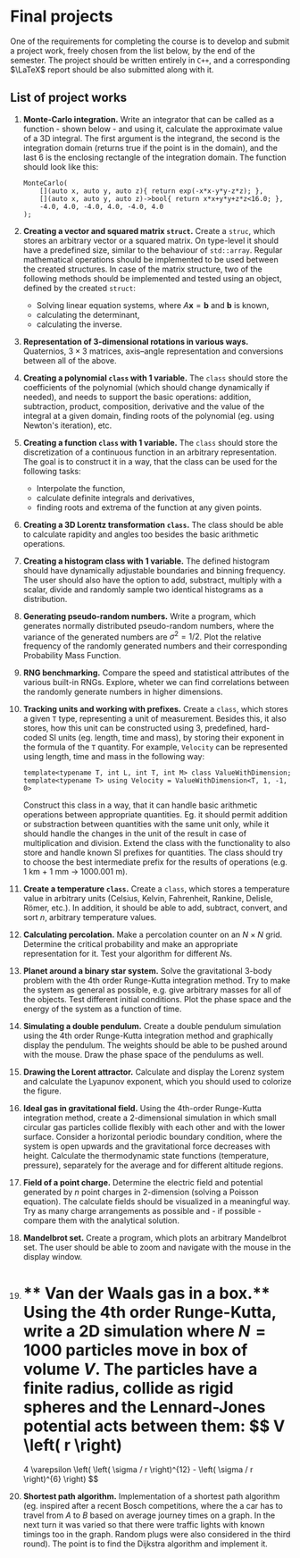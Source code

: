 # Final projects

One of the requirements for completing the course is to develop and submit a project work, freely chosen from the list below, by the end of the semester. The project should be written entirely in `C++`, and a corresponding $\LaTeX$ report should be also submitted along with it.

## List of project works

1. **Monte-Carlo integration.** Write an integrator that can be called as a function - shown below - and using it, calculate the approximate value of a 3D integral. The first argument is the integrand, the second is the integration domain (returns true if the point is in the domain), and the last 6 is the enclosing rectangle of the integration domain. The function should look like this:
    ```
    MonteCarlo(
        [](auto x, auto y, auto z){ return exp(-x*x-y*y-z*z); },
        [](auto x, auto y, auto z)->bool{ return x*x+y*y+z*z<16.0; },
        -4.0, 4.0, -4.0, 4.0, -4.0, 4.0
    );
    ```

2. **Creating a vector and squared matrix `struct`.** Create a `struc`, which stores an arbitrary vector or a squared matrix. On type-level it should have a predefined size, similar to the behaviour of `std::array`. Regular mathematical operations should be implemented to be used between the created structures. In case of the matrix structure, two of the following methods should be implemented and tested using an object, defined by the created `struct`:
    - Solving linear equation systems, where $A \boldsymbol{x} = \boldsymbol{b}$ and $\boldsymbol{b}$ is known,
    - calculating the determinant,
    - calculating the inverse.

3. **Representation of $3$-dimensional rotations in various ways.** Quaternios, $3 \times 3$ matrices, axis–angle representation and conversions between all of the above.

4. **Creating a polynomial `class` with $1$ variable.** The `class` should store the coefficients of the polynomial (which should change dynamically if needed), and needs to support the basic operations: addition, subtraction, product, composition, derivative and the value of the integral at a given domain, finding roots of the polynomial (eg. using Newton's iteration), etc.

5. **Creating a function `class` with $1$ variable.** The `class` should store the discretization of a continuous function in an arbitrary representation. The goal is to construct it in a way, that the class can be used for the following tasks:
    - Interpolate the function,
    - calculate definite integrals and derivatives,
    - finding roots and extrema of the function at any given points.

6. **Creating a 3D Lorentz transformation `class`.** The class should be able to calculate rapidity and angles too besides the basic arithmetic operations.

7. **Creating a histogram class with $1$ variable.** The defined histogram should have dynamically adjustable boundaries and binning frequency. The user should also have the option to add, substract, multiply with a scalar, divide and randomly sample two identical histograms as a distribution.

8. **Generating pseudo-random numbers.** Write a program, which generates normally distributed pseudo-random numbers, where the variance of the generated numbers are $\sigma^{2} = 1/2$. Plot the relative frequency of the randomly generated numbers and their corresponding Probability Mass Function.

9. **RNG benchmarking.** Compare the speed and statistical attributes of the various built-in RNGs. Explore, wheter we can find correlations between the randomly generate numbers in higher dimensions.

10. **Tracking units and working with prefixes.** Create a `class`, which stores a given `T` type, representing a unit of measurement. Besides this, it also stores, how this unit can be constructed using $3$, predefined, hard-coded SI units (eg. length, time and mass), by storing their exponent in the formula of the `T` quantity. For example, `Velocity` can be represented using length, time and mass in the following way: 
    ```
    template<typename T, int L, int T, int M> class ValueWithDimension;
    template<typename T> using Velocity = ValueWithDimension<T, 1, -1, 0>
    ```
    Construct this class in a way, that it can handle basic arithmetic operations between appropriate quantities. Eg. it should permit addition or substraction between quantities with the same unit only, while it should handle the changes in the unit of the result in case of multiplication and division. Extend the class with the functionality to also store and handle known SI prefixes for quantities. The class should try to choose the best intermediate prefix for the results of operations (e.g. $1$ km + $1$ mm $\to$ $1000.001$ m).

11. **Create a temperature `class`.** Create a `class`, which stores a temperature value in arbitrary units (Celsius, Kelvin, Fahrenheit, Rankine, Delisle, Römer, etc.). In addition, it should be able to add, subtract, convert, and sort $n$, arbitrary temperature values.

12. **Calculating percolation.** Make a percolation counter on an $N \times N$ grid. Determine the critical probability and make an appropriate representation for it. Test your algorithm for different $N$s. 

13. **Planet around a binary star system.** Solve the gravitational $3$-body problem with the $4$th order Runge-Kutta integration method. Try to make the system as general as possible, e.g. give arbitrary masses for all of the objects. Test different initial conditions. Plot the phase space and the energy of the system as a function of time. 

14. **Simulating a double pendulum.** Create a double pendulum simulation using the $4$th order Runge-Kutta integration method and graphically display the pendulum. The weights should be able to be pushed around with the mouse. Draw the phase space of the pendulums as well.

15. **Drawing the Lorent attractor.** Calculate and display the Lorenz system and calculate the Lyapunov exponent, which you should used to colorize the figure.

16. **Ideal gas in gravitational field.** Using the $4$th-order Runge-Kutta integration method, create a $2$-dimensional simulation in which small circular gas particles collide flexibly with each other and with the lower surface. Consider a horizontal periodic boundary condition, where the system is open upwards and the gravitational force decreases with height. Calculate the thermodynamic state functions (temperature, pressure), separately for the average and for different altitude regions.

17. **Field of a point charge.** Determine the electric field and potential generated by $n$ point charges in $2$-dimension (solving a Poisson equation). The calculate fields should be visualized in a meaningful way. Try as many charge arrangements as possible and - if possible - compare them with the analytical solution. 

18. **Mandelbrot set.** Create a program, which plots an arbitrary Mandelbrot set. The user should be able to zoom and navigate with the mouse in the display window.

19. ** Van der Waals gas in a box.** Using the $4$th order Runge-Kutta, write a 2D simulation where $N = 1000$ particles move in box of volume $V$. The particles have a finite radius, collide as rigid spheres and the Lennard-Jones potential acts between them:
    $$
    V \left( r \right)
    =
    4 \varepsilon \left( \left( \sigma / r \right)^{12} - \left( \sigma / r \right)^{6} \right)
    $$

20. **Shortest path algorithm.** Implementation of a shortest path algorithm (eg. inspired after a recent Bosch competitions, where the a car has to travel from $A$ to $B$ based on average journey times on a graph. In the next turn it was varied so that there were traffic lights with known timings too in the graph. Random plugs were also considered in the third round). The point is to find the Dijkstra algorithm and implement it.
